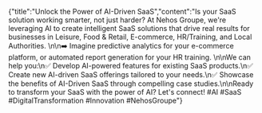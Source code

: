 {"title":"Unlock the Power of AI-Driven SaaS","content":"Is your SaaS solution working smarter, not just harder? At Nehos Groupe, we're leveraging AI to create intelligent SaaS solutions that drive real results for businesses in Leisure, Food & Retail, E-commerce, HR/Training, and Local Authorities. \n\n➡️ Imagine predictive analytics for your e-commerce platform, or automated report generation for your HR training. \n\nWe can help you:\n✅ Develop AI-powered features for existing SaaS products.\n✅ Create new AI-driven SaaS offerings tailored to your needs.\n✅ Showcase the benefits of AI-Driven SaaS through compelling case studies.\n\nReady to transform your SaaS with the power of AI? Let's connect! #AI #SaaS #DigitalTransformation #Innovation #NehosGroupe"}